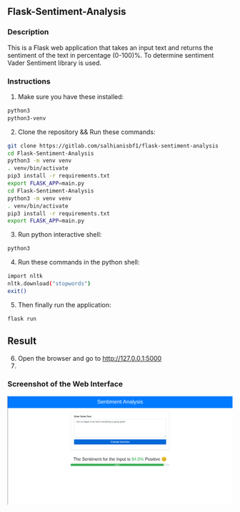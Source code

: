 ## Flask-Sentiment-Analysis

### Description
This is a Flask web application that takes an input text and returns the sentiment of the text in percentage (0-100)%. To determine sentiment Vader Sentiment library is used.

### Instructions
1. Make sure you have these installed:
```bash
python3
python3-venv
```

2. Clone the repository && Run these commands:
```bash
git clone https://gitlab.com/salhianisbf1/flask-sentiment-analysis
cd Flask-Sentiment-Analysis
python3 -m venv venv
. venv/bin/activate
pip3 install -r requirements.txt
export FLASK_APP=main.py
cd Flask-Sentiment-Analysis
python3 -m venv venv
. venv/bin/activate
pip3 install -r requirements.txt
export FLASK_APP=main.py
```
3. Run python interactive shell:
```bash
python3
```

4. Run these commands in the python shell:
```bash
import nltk
nltk.download("stopwords")
exit()
```

5. Then finally run the application:
```bash
flask run
```

## Result
6. Open the browser and go to http://127.0.0.1:5000
7. 
### Screenshot of the Web Interface  
![screenshot of options](https://github.com/Salhianis1/CI-CD_Flask-Sentiment-Analysis/blob/main/screenshot/img.png)

